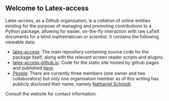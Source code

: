 ## Welcome to Latex-access
Latex-access, as a Github organisation, is a collation of online entities existing for the purpose of managing and promoting contributions to a Python package, allowing for easier, on-the-fly interaction with raw LaTeX documents for a blind mathematician or scientist. It contains the following viewable data:
* [latex-access](https://github.com/latex-access/latex-access): The main repository containing source code for the package itself, along with the relevant screen reader scripts and plugins.
* [latex-access.github.io](https://github.com/latex-access/latex-access.github.io): Code for the static site hosted by github pages and published [here](https://latex-access.github.io).
* [People](https://github.com/orgs/latex-access/people): There are currently three members (one owner and two collaborators) but only one organisation member as of this writing has publicly disclosed their name, namely [Nathaniel Schmidt](https://github.com/njsch/).

Consult the website for contact information.
